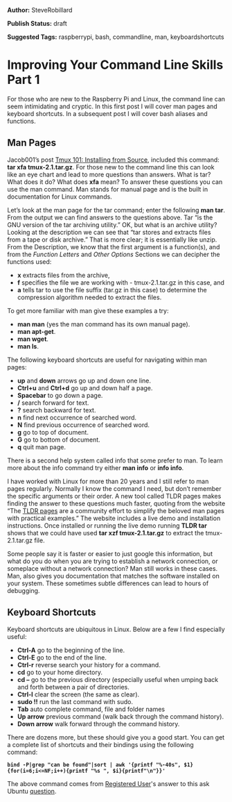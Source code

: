 **Author:** SteveRobillard

**Publish Status:** draft

**Suggested Tags:** raspberrypi, bash, commandline, man, keyboardshortcuts

# Improving Your Command Line Skills Part 1 #

For those who are new to the Raspberry Pi and Linux, the command line can seem intimidating and cryptic.  In this first post I will cover man pages and keyboard shortcuts. In a subsequent post I will cover bash aliases and functions.

## Man Pages ##
Jacob001’s post [Tmux 101: Installing from Source](https://raspberrypise.tumblr.com/post/141348857424/tmux-101-installing-from-source), included this command: **tar xfa tmux-2.1.tar.gz**. For those new to the command line this can look like an eye chart and lead to more questions than answers. What is tar? What does it do? What does **xfa** mean? To answer these questions you can use the man command. Man stands for manual page and is the built in documentation for Linux commands. 

Let’s look at the man page for the tar command; enter the following **man tar**. From the output we can find answers to the questions above. Tar “is the GNU version of the tar archiving utility.” OK, but what is an archive utility? Looking at the description we can see that “tar stores and extracts files from a tape or disk archive.” That is more clear; it is essentially like unzip. From the Description, we know that the first argument is a function(s), and from the *Function Letters* and *Other Options* Sections we can decipher the functions used: 

- **x** extracts files from the archive,
- **f** specifies the file we are working with - tmux-2.1.tar.gz in this case, and
- **a** tells tar to use the file suffix (tar.gz in this case) to determine the compression algorithm needed to extract the files. 

To get more familiar with man give these examples a try: 
 
- **man man** (yes the man command has its own manual page).
- **man apt-get**.
- **man wget**.
- **man ls**.

The following keyboard shortcuts are useful for navigating within man pages:

- **up** and **down** arrows go up and down one line.
- **Ctrl+u** and **Ctrl+d** go up and down half a page.
- **Spacebar** to go down a page.
- **/** search forward for text.
- **?** search backward for text.
- **n** find next occurrence of searched word.
- **N** find previous occurrence of searched word.
- **g** go to top of document.
- **G** go to bottom of document.
- **q** quit man page.

There is a second help system called info that some prefer to man. To learn more about the info command try either **man info** or **info info**. 

I have worked with Linux for more than 20 years and I still refer to man pages regularly. Normally I know the command I need, but don’t remember the specific arguments or their order. A new tool called TLDR pages makes finding the answer to these questions much faster, quoting from the website “The [TLDR pages](http://tldr-pages.github.io/) are a community effort to simplify the beloved man pages with practical examples.” The website includes a live demo and installation instructions. Once installed or running the live demo running **TLDR tar** shows that we could have used **tar xzf  tmux-2.1.tar.gz** to extract the tmux-2.1.tar.gz file.

Some people say it is faster or easier to just google this information, but what do you do when you are trying to establish a network connection, or someplace without a network connection? Man still works in these cases. Man, also gives you documentation that matches the software installed on your system. These sometimes subtle differences can lead to hours of debugging.  

## Keyboard Shortcuts ##
Keyboard shortcuts are ubiquitous in Linux. Below are a few I find especially useful:

- **Ctrl-A** go to the beginning of the line.
- **Ctrl-E** go to the end of the line.
- **Ctrl-r** reverse search your history for a command.
- **cd** go to your home directory.
- **cd –** go to the previous directory (especially useful when umping back and forth between a pair of directories.
- **Ctrl-l** clear the screen (the same as clear).
- **sudo !!** run the last command with sudo.
- **Tab** auto complete command, file and folder names
- **Up arrow** previous command (walk back through the command history).
- **Down arrow** walk forward through the command history. 

There are dozens more, but these should give you a good start. You can get a complete list of shortcuts and their bindings using the following command: 

**`bind -P|grep "can be found"|sort | awk '{printf "%-40s", $1} {for(i=6;i<=NF;i++){printf "%s ", $i}{printf"\n"}}'`**

The above command comes from [Registered User](http://askubuntu.com/questions/444708/is-there-any-manual-to-get-the-list-of-bash-shortcut-keys)'s answer to this ask Ubuntu [question](http://askubuntu.com/questions/444708/is-there-any-manual-to-get-the-list-of-bash-shortcut-keys).
